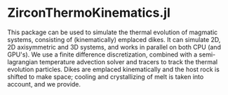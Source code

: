 # ZirconThermoKinematics.jl

This package can be used to simulate the thermal evolution of magmatic systems, consisting of (kinematically) emplaced dikes. 
It can simulate 2D, 2D axisymmetric and 3D systems, and works in parallel on both CPU (and GPU's). We use a finite difference discretization, combined with a semi-lagrangian temperature advection solver and tracers to track the thermal evolution particles. Dikes are emplaced kinematically and the host rock is shifted to make space; cooling and crystallizing of melt is taken into account, and we provide.

